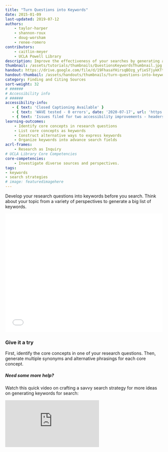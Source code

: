 ```yaml
---
title: "Turn Questions into Keywords"
date: 2015-01-09
last-updated: 2019-07-12
authors: 
    - taylor-harper
    - shannon-roux
    - doug-worsham
    - renee-romero
contributors: 
    - caitlin-meyer
    - UCLA Powell Library
description: Improve the effectiveness of your searches by generating a variety of keywords.
thumbnail: /assets/tutorials/thumbnails/QuestionsKeywordsThumbnail.jpg
handout: https://drive.google.com/file/d/19FhasaYHirsqBOzg_yfieSTjykKTtPfV/preview
handout-thumbail: /assets/handouts/thumbnails/turn-questions-into-keywords-tn.png
category: Finding and Citing Sources
sort-weight: 32
# ######
# Accessibility info
# ######
accessibility-info:
   - { text: 'Closed Captioning Available' }
   - { text: 'WAVE tested - 0 errors', date: '2020-07-17', url: 'https://wave.webaim.org/' }
   - { text: 'Issues filed for two accessibility improvements - headers', date: '2020-07-17', url: 'https://github.com/UCLALibrary/research-tips/issues' }
learning-outcomes:
    - Identify core concepts in research questions
    - List core concepts as keywords
    - Construct alternative ways to express keywords
    - Organize keywords into advance search fields
acrl-frames:
    - Research as Inquiry
# UCLA Library Core Competencies
core-competencies:
    - Investigate diverse sources and perspectives. 
tags:
- keywords
- search strategies
# image: featuredimagehere
---
```


<p>Develop your research questions into keywords before you search. Think about your topic from a variety of perspectives to generate a big list of keywords.</p>

<!--
<img class="responsive-img materialboxed" src="{{ '/assets/img/content/how-safe-is-recycled-water.png' | prepend: site.baseurl }}" alt="Multiple keywords can be generated from the research question - How safe is recycled water to drink?" data-caption="Multiple keywords can be generated from the research question - How safe is recycled water to drink?"> -->

<iframe src="{{ '/assets/embeds/' | prepend: site.baseurl }}" frameborder="0" width="100%" height="379px"></iframe>
<!-- include embed-and-share-buttons.html ? -->

<h3 class="mt-3">Give it a try</h3>

<p>First, identify the core concepts in one of your research questions. Then, generate multiple synonyms and alternative phrasings for each core concept.</p>




<div class="card">
  <div class="card-body">
    <h5 class="card-title">Need some more help?</h5>
    <p class="card-text">Watch this quick video on crafting a savvy search strategy for more ideas on generating keywords for search:</p>
  </div>
    <div class="embed-responsive embed-responsive-16by9 card-img-top">
<iframe class="embed-responsive-item" src="https://www.youtube.com/embed/bgnGGK_21sE" frameborder="0" allowfullscreen></iframe></div>
</div>

